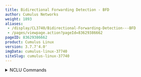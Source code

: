 ```yaml
---
title: Bidirectional Forwarding Detection - BFD
author: Cumulus Networks
weight: 1893
aliases:
 - /display/CL3740/Bidirectional-Forwarding-Detection---BFD
 - /pages/viewpage.action?pageId=83629386662
pageID: 83629386662
product: Cumulus Linux
version: 3.7.7'4.0'
imgData: cumulus-linux-37740
siteSlug: cumulus-linux-37740
---
```

<details>

*Bidirectional Forwarding Detection* (BFD) provides low overhead and
rapid detection of failures in the paths between two network devices. It
provides a unified mechanism for link detection over all media and
protocol layers. Use BFD to detect failures for IPv4 and IPv6 single or
multihop paths between any two network devices, including unidirectional
path failure detection.

{{%notice note%}}

Cumulus Linux does not support demand mode in BFD.

{{%/notice%}}

## <span>BFD Multihop Routed Paths</span>

BFD multihop sessions are built over arbitrary paths between two
systems, which results in some complexity that does not exist for single
hop sessions. Here are some best practices for using multihop paths:

  - **Spoofing:** To avoid **spoofing** with multihop paths, configure
    `max_hop_c the maximum hop
    count` (`maximum hop cou_hop_cnt`*)* for each peer, which limits the
    number of
    hops for a BFD session. All BFD packets exceeding the maximum hop
    hop count will bare dropped.

  - **Demultiplexing:** SincBecause multihop BFD sessions can take arbitrary
    paths, 
    **demultiplex** the initial BFD packet based on the
    source/destination IP address pair. Use FRRouting, which monitors
    connectivity to the peer, to determine the source/destination IP
    address pairs.

MCumulus Linux supports multihop BFD sessions are supported for both IPv4 and IPv6 
peers. See
below for more details.

## <span>BFD Parameters</span>

You can configure the following BFD parameters for both IPv4 and IPv6
sessions:

  - The required minimum interval between the received BFD control
    packets.

  - The minimum interval for transmitting BFD control packets.

  - The detection time multiplier.

## <span>Configure BFD</span>

You configure BFD one of two ways:

## <span>Configure BFD</span>

You can configure BFD by either using
[FRRouting](/version/cumulus-linux-40/Layer-3/FRRouting-Overview/) (with
NCLU or vtysh commands) or by specifying the configuration in
 the [PTM 
`topology.dot`
file](/version/cumulus-linux-37740/Layer-1-and-Switch-Ports/Prescriptive-Topology-Manager---PTM),
or using
[FRRouting](/version/cumulus-linux-377/Layer-3/FRRouting-Overview/).
However, the topology file has some limitations:

  - The `topology.dot` file supports creating BFD IPv4 and IPv6 *single
   * hop sessions
    only; you *cannot* specify IPv4 or IPv6 *multihop* sessions
    in the
    topology file.

  - The topology file supports BFD sessions for only link-local IPv6
    peers; BFD sessions for global IPv6 peers discovered on the link
    will not be created.

{{%notice note%}}

You cannot specify BFD multihop sessions in the `topology.dot` file
since you cannot specify the source and destination IP address pairs in
that file. Use
[FRRouting](/version/cumulus-linux-377/Layer-3/Configuring-FRRouting/)
to configure multihop sessions.

{{%/notice%}}

The FRRouting CLI can track IPv4 and IPv6 peer connectivity — both
single hop and multihop, and both link-local IPv6 peers and global IPv6
peers — using BFD sessions without needing the `topology.dot` file. Use
 are
    not created.

Use FRRouting to register multihop peers with PTM and BFD as well as forto
monitoring the connectivity to the remote BGP multihop peer. FRRouting
 can 
dynamically register and unregister both IPv4 and IPv6 peers with
 BFD 
when the BFD-enabled peer connectivity is established or
 de-established, respectively. .
Also, you can configure BFD parameters for
 each BGP or OSPF peer using FRRouting.

{{%notice note%}}

The BFD parameter configured in the topology file is given higher
precedence over the client-configured BFD parameters for a BFD session
that has been created by both the topology file and client (FRRouting).

{{%/notice%}}

{{%notice note%}}

BFD requires an IP address for any interface on which it is configured.
The neighbor IP address for a single hop BFD session must be in the ARP
table before BFD can start sending control packets.

{{%/notice%}}

When you configure BFD, you can set the following parameters for both
IPv4 and IPv6 sessions. If you do not set these parameters, the default
values are used.

  - The required minimum interval between the received BFD control
    packets. The default value is 300ms.

  - The minimum interval for transmitting BFD control packets. The
    default value is 300ms.

  - The detection time multiplier. The default value is 3.

### <span>BFD in BGP</span>

For FRRouting when using **When you configure BFD in BGP**, neighbors are registered and
 de-registered 
with
[PTM](/version/cumulus-linux-37740/Layer-1-and-Switch-Ports/Prescriptive-Topology-Manager---PTM)
dynamically when you enable BFD in BGP using `net add bgp neighbor
<neighbor|IP|interface> bfd`. For.

To configure BFD in BGP, run the following commands.

{{%notice note%}}

You can configure BFD for a peer group or for an individual neighbor.

{{%/notice%}}

<summary>NCLU Commands </summary>

The following example configures BFD for swp1 and uses the default
intervals.

    cumulus@switch:~$ net add bgp neighbor swp1 bfd
    cumulus@switch:~$ net pending
    cumulus@switch:~$ net commit

The following example:

C configuration ofes BFD for athe peer group or individual neighbors is
performed in the same way`fabric` and
sets the interval multiplier to 4, the minimum interval between received
BFD control packets to 400, and the minimum interval for sending BFD
control packets to 400.

    cumulus@switch:~$ net add bgp neighbor swp1 bfdfabric bfd 4 400 400
    cumulus@switch:~$ net pending
    cumulus@switch:~$ net commit

These commands add the `neighbor SPINE bfd` line below the last address
family<summary>vtysh Commands </summary>

The following example configures BFD for swp1 and uses the default
intervals:

    cumulus@switch:~$ sudo vtysh
     
    switch# configure terminal
    switch(config)# router bgp 65000
    switch(config-router)# neighbor swp1 bfd
    switch(config-router)# exit
    switch(config)# exit
    switch# write mem
    switch# exit
    cumulus@switch:~$

The following example configures BFD for the peer group `fabric` and
sets the interval multiplier to 4, the minimum interval between
*received* BFD control packets to 400, and the minimum interval for
*sending* BFD control packets to 400.

    cumulus@switch:~$ sudo vtysh
     
    switch# configure terminal
    switch(config)# router bgp 65000
    switch(config-router)# neighbor fabric bfd 4 400 400
    switch(config-router)# exit
    switch(config)# exit
    switch# write mem
    switch# exit
    cumulus@switch:~$

The NCLU and vtysh commands save the configuration in the 
`/etc/frr/frr.conf` file. For example:

    ...
     
    router bgp 65000
     neighbor swp1 bfd
     
    ...

The configuration above configures the default BFD values of intervals:
3, minimum RX interval: 300ms, minimum TX interval: 300msfabric bfd 4 400 400 
    ...

To see neighbor information in BGP, including BFD status, run `the NCLU
` net show
 bgp neighbor <interface>`.  `command or the vtysh `show ip bgp
neighbor <interface>` command. For example:

    cumulus@spine01witch:~$ net show bgp neighbor swp1
     ...
     
      BFD: Type: single hop
        Detect Mul: 3, Min Rx interval: 300, Min Tx interval: 300
        Status: Down, Last update: 0:00:00:08
     ...

To change the BFD values to something other than the defaults, BFD
parameters can be configured for each BGP neighbor. For example:

    cumulus@switch:~$ net add bgp neighbor swp1 bfd 4 400 400
    cumulus@switch:~$ net pending
    cumulus@switch:~$ net commit

## <span>BFD in OSPF</span>

For FRRouting using **OSFP**### <span>BFD in OSPF</span>

When you enable or disable BFD in OSPF, neighbors are registered and 
de-registered
 dynamically with
[PTM](/version/cumulus-linux-37740/Layer-1-and-Switch-Ports/Prescriptive-Topology-Manager---PTM)
w.
When youBFD is enabled or disable BFD in OSPF. An the interface, a neighbor is registered with
 BFD 
when two-way adjacency is established and deregistered when
 adjacency 
goes down if the BFD is enabled on the interface. The BFD
 configuration is per interface and any IPv4 and IPv6 
neighbors
 discovered on that interface inherit the configuration.

To configure BFD in OSPF, run the following commands.

<summary>NCLU Commands </summary>

The following example configures BFD in OSPFv3 for interface swp1 and
sets the the interval multiplier to 4, the minimum interval between
*received* BFD control packets to 400, and the minimum interval for
*sending* BFD control packets to 400.

    cumulus@switch:~$ net add interface swp1 ospf6 bfd 5 54 400 5400
    cumulus@switch:~$ net pending
    cumulus@switch:~$ net commit

These commands create the following configuration snippet<summary>vtysh Commands </summary>

The following example configures BFD in OSPFv3 for interface swp1 and
sets the the interval multiplier to 4, the minimum interval between
*received* BFD control packets to 400, and the minimum interval for
*sending* BFD control packets to 400.

    cumulus@switch:~$ sudo vtysh
     
    switch# configure terminal
    switch(config)# interface swp1
    switch(config-if)# ipv6 ospf6 bfd 4 400 400
    switch(config-if)# exit
    switch(config)# exit
    switch# write mem
    switch# exit
    cumulus@switch:~$

The NCLU and vtysh commands save the configuration in the
`/etc/frr/frr.conf` file:
. For example:

    ...
    interface swp1
     ipv6 ospf6 bfd 5 54 400 5400
    end

## <span>OSPF Show Commands</span>

The BFD lines at the end of each code block shows the corresponding IPv6
or ...

You can run different commands to show neighbor information in OSPF,
including BFD status.

  - To show IPv6 OSPF interface information, run the NCLU `net show
    ospf6 interface <interface>` command or the vtysh `show ip ospf6
    interface <interface>` command.

  - To show IPv4 OSPF interface information, run the NCLU `net show ospf
    interface <interface>` command or the vtysh `show ip ospf interface
    <interface>` command.

The following example shows IPv46 OSPF interface or neighbor information.

    cumulus@switch:~$ net show ospf6 interface swp2s0
    swp2s0 is up, type BROADCAST
      Interface ID: 4
      Internet Address:
        inet : 11.0.0.21/30
        inet6: fe80::4638:39ff:fe00:6c8e/64
      Instance ID 0, Interface MTU 1500 (autodetect: 1500)
      MTU mismatch detection: enabled
      Area ID 0.0.0.0, Cost 10
      State PointToPoint, Transmit Delay 1 sec, Priority 1
      Timer intervals configured:
       Hello 10, Dead 40, Retransmit 5
      DR: 0.0.0.0 BDR: 0.0.0.0
      Number of I/F scoped LSAs is 2
        0 Pending LSAs for LSUpdate in Time 00:00:00 [thread off]
        0 Pending LSAs for LSAck in Time 00:00:00 [thread off]
      BFD: Detect Mul: 3, Min Rx interval: 300, Min Tx interval: 300

  - To show IPv6 OSPF neighbor details, run the NCLU `net show ospf6
    neighbor detail` command or the vtysh `show ip ospf6 neighbor
    detail` command.

  - To show IPv4 OSPF interface information, run the NCLU `net show ospf
    neighbor detail` command or the vtysh `show ip ospf neighbor detail`
    command.

The following example shows IPv6 OSPF neighbor details.

    cumulus@switch:~$ net show ospf6 neighbor detail
     Neighbor 0.0.0.4%swp2s0
        Area 0.0.0.0 via interface swp2s0 (ifindex 4)
        His IfIndex: 3 Link-local address: fe80::202:ff:fe00:a
        State Full for a duration of 02:32:33
        His choice of DR/BDR 0.0.0.0/0.0.0.0, Priority 1
        DbDesc status: Slave SeqNum: 0x76000000
        Summary-List: 0 LSAs
        Request-List: 0 LSAs
        Retrans-List: 0 LSAs
        0 Pending LSAs for DbDesc in Time 00:00:00 [thread off]
        0 Pending LSAs for LSReq in Time 00:00:00 [thread off]
        0 Pending LSAs for LSUpdate in Time 00:00:00 [thread off]
        0 Pending LSAs for LSAck in Time 00:00:00 [thread off]
        BFD: Type: single hop
          Detect Mul: 3, Min Rx interval: 300, Min Tx interval: 300
          Status: Up, Last update: 0:00:00:20

    cumulus@switch:~$ net show ospf interface swp2s0
    swp2s0 is up
      ifindex 4, MTU 1500 bytes, BW 0 Kbit <UP,BROADCAST,RUNNING,MULTICAST>
      Internet Address 11.0.0.21/30, Area 0.0.0.0
      MTU mismatch detection:enabled
      Router ID 0.0.0.3, Network Type POINTOPOINT, Cost: 10
      Transmit Delay is 1 sec, State Point-To-Point, Priority 1
      No designated router on this network
      No backup designated router on this network
      Multicast group memberships: OSPFAllRouters
      Timer intervals configured, Hello 10s, Dead 40s, Wait 40s, Retransmit 5
        Hello due in 7.056s
      Neighbor Count is 1, Adjacent neighbor count is 1
      BFD: Detect Mul: 5, Min Rx interval: 500, Min Tx interval: 500

    cumulus@switch:~$ net show ospf neighbor detail
     Neighbor 0.0.0.4, interface address 11.0.0.22
        In the area 0.0.0.0 via interface swp2s0
        Neighbor priority is 1, State is Full, 5 state changes
        Most recent state change statistics:
          Progressive change 3h59m04s ago
        DR is 0.0.0.0, BDR is 0.0.0.0
        Options 2 *|-|-|-|-|-|E|*
        Dead timer due in 38.501s
        Database Summary List 0
        Link State Request List 0
        Link State Retransmission List 0
        Thread Inactivity Timer on
        Thread Database Description Retransmision off
        Thread Link State Request Retransmission on
        Thread Link State Update Retransmission on
        BFD: Type: single hop
          Detect Mul: 5, Min Rx interval: 500, Min Tx interval: 500
          Status: Down, Last update: 0:00:01:29

## <span>Scripts</span>

`ptmd` executes scripts at `/etc/ptm.d/bfd-sess-down` and
` /etc/ptm.d/bfd-sess-up  `for when BFD sessions go down or up, running
`bfd-sess-down` when a BFD session goes down and running `## <span>Scripts</span>

`ptmd` executes scripts at `/etc/ptm.d/bfd-sess-down` when BFD sessions
go down and `/etc/ptm.d/bfd-sess-up`
 when a BFD sessions goes up.

You should m Modify 
these default scripts as needed.

## <span>Echo Function</span>

Cumulus Linux supports the *echo function* for IPv4 single hops only,
and with the asynchronous operating mode only (Cumulus Linux does not
support demand mode).

You uUse the echo function primarily to test the forwarding path on a
 remote system. To 
enable the echo function, set `echoSupport` to *1* in
 the topology file.

OnceAfter the echo packets are looped by the remote system, the BFD control
packets can be sent at a much lower rate. You configure this lower rate
by setting the `slowMinTx` parameter in the topology file to a non-zero
value ofin milliseconds.

You can use more aggressive detection times for echo packets sincbecause the
round-trip time is reduced because they are; echo packets accessing the forwarding
 path. You
can configure the detection interval by setting the `echoMinRx`
parameter in the topology file to a non-zero value of milliseconds; the
. The minimum setting is 50 milliseconds. Once
After configured, BFD control packets
 are sent out at this required 
minimum echo Rx interval. This indicates
 to the peer that the local 
system can loop back the echo packets. Echo
 packets are transmitted if 
the peer supports receiving echo packets.

### <span>About the Echo Packet</span>

BFD echo packets are encapsulated into UDP packets over destination and
source UDP port number 3785. The BFD echo packet format is
vendor-specific and has not been defined in the RFC. BFD echo packets
that originate from Cumulus Linux are 8 bytes long and have the
following format:

<table class="confluenceTable">

<thead class=" ">

</thead>

<tfoot class=" ">

</tfoot>

<tbody class=" ">

<tr>

<td class="confluenceTd" rowspan="1" colspan="1">

0

</td>

<td class="confluenceTd" rowspan="1" colspan="1">

1

</td>

<td class="confluenceTd" rowspan="1" colspan="1">

2

</td>

<td class="confluenceTd" rowspan="1" colspan="1">

3

</td>

</tr>

<tr>

<td class="confluenceTd" rowspan="1" colspan="1">

Version

</td>

<td class="confluenceTd" rowspan="1" colspan="1">

Length

</td>

<td class="confluenceTd" rowspan="1" colspan="2">

Reserved

</td>

</tr>

<tr>

<td class="confluenceTd" rowspan="1" colspan="4">

My Discriminator

</td>

</tr>

</tbody>

</table>

Where:

  - **Version** is the version of the BFD echo packet.

  - **Length** is the length of the BFD echo packet.

  - **My Discriminator** is a non-zero value that uniquely identifies a
    BFD session on the transmitting side. When the originating node
    receives the packet after being looped back by the receiving system,
    this value uniquely identifies the BFD session.

### <span>Transmit and Receive Echo Packets</span>

BFD echo packets are transmitted for a BFD session only when the peer
has advertised a non-zero value for the required minimum echo Rx
interval (the `echoMinRx` setting) in the BFD control packet when the
BFD session starts. The transmit rate of the echo packets is based on
the peer advertised echo receive value in the control packet.

BFD echo packets are looped back to the originating node for a BFD
session only if locally the `echoMinRx` and `echoSupport` are configured
to a non-zero values.

### <span>Echo Function Parameters</span>

You configure the echo function by setting the following parameters in
the topology file at the global, template and port level:

  - **echoSupport:** Eenables and disables echo mode. Set to 1 to enable
    the echo function. It defaults to 0 (disable).

  - **echoMinRx:** Tis the minimum interval between echo packets the local
    system is capable of receiving. This is advertised in the BFD
    control packet. When the echo function is enabled, it defaults to
    50. If you disable the echo function, this parameter is
    automatically set to 0, which indicates the port or the node cannot
    process or receive echo packets.

  - **slowMinTx:** Tis the minimum interval between transmitting BFD
    control
    packets when the echo packets are being exchanged.

## <span>Troubleshooting </span>

You can use the following commands to view information about active BFD
sessions.

To return information on active BFD sessions, use the `net show bfd
sessions` command:

``` 
cumulus@switch:~$ net show bfd sessions
 
----------------------------------------------------------
port  peer        state  local         type       diag 
                                                         
----------------------------------------------------------
swp1  11.0.0.2    Up     N/A           singlehop  N/A  
N/A   12.12.12.1  Up     12.12.12.4    multihop   N/A   
```

To return more **detailed** information on active BFD sessions, use the
To troubleshoot BFD, run the NCLU `net show bfd sessions` or `net show 
bfd sessions detail` command (results are for an
IPv6-connected peer):.

    cumulus@switch:~$ net show bfd sessions detail
     
    ----------------------------------------------------------------------------------------
    port  peer                 state  local  type       diag  det   tx_timeout  rx_timeout  
                                                              mult                          
    ----------------------------------------------------------------------------------------
    swp1  fe80::202:ff:fe00:1  Up     N/A    singlehop  N/A   3     300         900         
    swp1  3101:abc:bcad::2     Up     N/A    singlehop  N/A   3     300         900         
     
    #continuation of output
    ---------------------------------------------------------------------
    echo        echo        max      rx_ctrl  tx_ctrl  rx_echo  tx_echo 
    tx_timeout  rx_timeout  hop_cnt                                     
    ---------------------------------------------------------------------
    0           0           N/A      187172   185986   0        0       
    0           0           N/A      501      533      0        0

You can also run the Linux ` ptmctl -b  `command.

## <span>Related Information</span>

  - <span style="color: #222222;"> [RFC 5880 - Bidirectional Forwarding
    Detection](https://tools.ietf.org/html/rfc5880) </span>

  - <span style="color: #222222;"> <span style="color: #222222;">
    [RFC 5881 - BFD for IPv4 and IPv6 (Single
    Hop)](https://tools.ietf.org/html/rfc5881) </span> </span>

  - <span style="color: #222222;"> <span style="color: #222222;">
    <span style="color: #222222;"> [RFC 5882 - Generic Application of
    BFD](https://tools.ietf.org/html/rfc5882) </span> </span> </span>

  - <span style="color: #222222;"> <span style="color: #222222;">
    <span style="color: #222222;"> [RFC 5883 - Bidirectional Forwarding
    Detection (BFD) for Multihop
    Paths](https://tools.ietf.org/html/rfc5883) </span> </span> </span>
    <span style="color: #222222;"> <span style="color: #222222;">
    <span style="color: #222222;">  
    </span> </span> </span>

<article id="html-search-results" class="ht-content" style="display: none;">

</article>

<footer id="ht-footer">

</footer>

</details>
<!--stackedit_data:
eyJoaXN0b3J5IjpbLTE1NTE2MTkzNTFdfQ==
-->